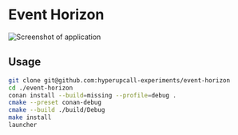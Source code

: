 # Event Horizon

![Screenshot of application](./assets/launcher.png)

## Usage

```bash
git clone git@github.com:hyperupcall-experiments/event-horizon
cd ./event-horizon
conan install --build=missing --profile=debug .
cmake --preset conan-debug
cmake --build ./build/Debug
make install
launcher
```
